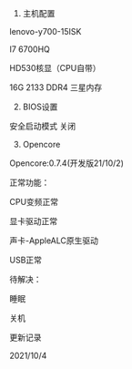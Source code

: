 1. 主机配置

lenovo-y700-15ISK

I7 6700HQ

HD530核显（CPU自带）

16G 2133 DDR4 三星内存

2. BIOS设置

安全启动模式 关闭

3. Opencore

Opencore:0.7.4(开发版21/10/2)

正常功能：

CPU变频正常

显卡驱动正常

声卡-AppleALC原生驱动

USB正常

待解决：

睡眠

关机

更新记录

2021/10/4
